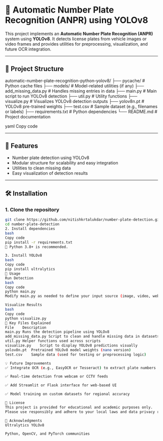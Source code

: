 # 🚗 Automatic Number Plate Recognition (ANPR) using YOLOv8

This project implements an **Automatic Number Plate Recognition (ANPR)** system using **YOLOv8**. It detects license plates from vehicle images or video frames and provides utilities for preprocessing, visualization, and future OCR integration.

---

## 📁 Project Structure

automatic-number-plate-recognition-python-yolov8/
├── pycache/ # Python cache files
├── models/ # Model-related utilities (if any)
├── add_missing_data.py # Handles missing entries in data
├── main.py # Main script to run YOLOv8 detection
├── util.py # Utility functions
├── visualize.py # Visualizes YOLOv8 detection outputs
├── yolov8n.pt # YOLOv8 pre-trained weights
├── test.csv # Sample dataset (e.g., filenames or labels)
├── requirements.txt # Python dependencies
└── README.md # Project documentation

yaml
Copy code

---

## 🚀 Features

- Number plate detection using YOLOv8
- Modular structure for scalability and easy integration
- Utilities to clean missing data
- Easy visualization of detection results

---

## 🛠 Installation

### 1. Clone the repository

```bash
git clone https://github.com/nitishkrtalukdar/number-plate-detection.git
cd number-plate-detection
2. Install dependencies
bash
Copy code
pip install -r requirements.txt
📌 Python 3.8+ is recommended.

3. Install YOLOv8
bash
Copy code
pip install ultralytics
📸 Usage
Run Detection
bash
Copy code
python main.py
Modify main.py as needed to define your input source (image, video, webcam, etc.).

Visualize Results
bash
Copy code
python visualize.py
📂 Key Files Explained
File	Description
main.py	Runs the detection pipeline using YOLOv8
add_missing_data.py	Script to clean and handle missing data in datasets
util.py	Helper functions used across scripts
visualize.py	Script to display YOLOv8 predictions visually
yolov8n.pt	Pretrained YOLOv8 model weights (nano version)
test.csv	Sample data (used for testing or preprocessing logic)

💡 Future Improvements
✅ Integrate OCR (e.g., EasyOCR or Tesseract) to extract plate numbers

✅ Real-time detection from webcam or CCTV feeds

✅ Add Streamlit or Flask interface for web-based UI

✅ Model training on custom datasets for regional accuracy

📄 License
This project is provided for educational and academic purposes only.
Please use responsibly and adhere to your local laws and data privacy regulations.

🙌 Acknowledgments
Ultralytics YOLOv8

Python, OpenCV, and PyTorch communities
